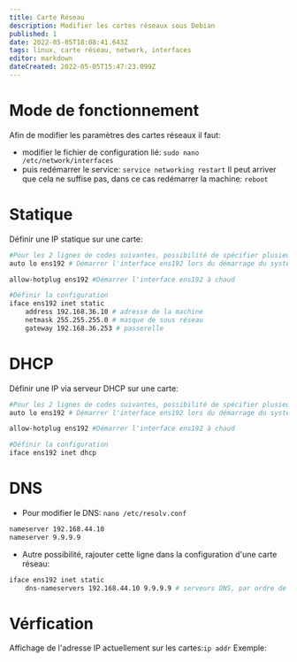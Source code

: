 ```yaml
---
title: Carte Réseau
description: Modifier les cartes réseaux sous Debian
published: 1
date: 2022-05-05T18:08:41.643Z
tags: linux, carte réseau, network, interfaces
editor: markdown
dateCreated: 2022-05-05T15:47:23.099Z
---
```


# Mode de fonctionnement
Afin de modifier les paramètres des cartes réseaux il faut:
- modifier le fichier de configuration lié:  `sudo nano /etc/network/interfaces`
- puis redémarrer le service: `service networking restart`
Il peut arriver que cela ne suffise pas, dans ce cas redémarrer la machine: `reboot`

# Statique
Définir une IP statique sur une carte: 

```bash
#Pour les 2 lignes de codes suivantes, possibilité de spécifier plusieurs interfaces en les espacant d'un espace
auto lo ens192 # Démarrer l'interface ens192 lors du démarrage du système

allow-hotplug ens192 #Démarrer l'interface ens192 à chaud

#Définir la configuration
iface ens192 inet static
    address 192.168.36.10 # adresse de la machine
    netmask 255.255.255.0 # masque de sous réseau
    gateway 192.168.36.253 # passerelle
```
    
# DHCP
Définir une IP via serveur DHCP sur une carte:
```bash
#Pour les 2 lignes de codes suivantes, possibilité de spécifier plusieurs interfaces en les espacant d'un espace
auto lo ens192 # Démarrer l'interface ens192 lors du démarrage du système

allow-hotplug ens192 #Démarrer l'interface ens192 à chaud

#Définir la configuration
iface ens192 inet dhcp
```

# DNS
- Pour modifier le DNS:  `nano /etc/resolv.conf`
```bash
nameserver 192.168.44.10
nameserver 9.9.9.9
```


- Autre possibilité, rajouter cette ligne dans la configuration d'une carte réseau: 
```bash
iface ens192 inet static
    dns-nameservers 192.168.44.10 9.9.9.9 # serveurs DNS, par ordre de priorité
```
# Vérfication
Affichage de l'adresse IP actuellement sur les cartes:`ip addr`
Exemple: 
